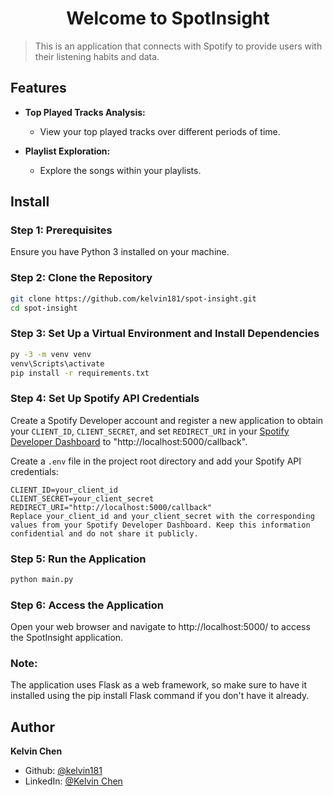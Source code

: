 <h1 align="center">Welcome to SpotInsight</h1>
<p>
</p>

> This is an application that connects with Spotify to provide users with their listening habits and data.

## Features

- **Top Played Tracks Analysis:**
  - View your top played tracks over different periods of time.
  
- **Playlist Exploration:**
  - Explore the songs within your playlists.

## Install

### Step 1: Prerequisites
Ensure you have Python 3 installed on your machine.

### Step 2: Clone the Repository
```sh
git clone https://github.com/kelvin181/spot-insight.git
cd spot-insight
```

### Step 3: Set Up a Virtual Environment and Install Dependencies
```sh
py -3 -m venv venv
venv\Scripts\activate
pip install -r requirements.txt
```

### Step 4: Set Up Spotify API Credentials
Create a Spotify Developer account and register a new application to obtain your `CLIENT_ID`, `CLIENT_SECRET`, and set `REDIRECT_URI` in your [Spotify Developer Dashboard](https://developer.spotify.com/dashboard/applications) to "http://localhost:5000/callback".

Create a `.env` file in the project root directory and add your Spotify API credentials:

```env
CLIENT_ID=your_client_id
CLIENT_SECRET=your_client_secret
REDIRECT_URI="http://localhost:5000/callback"
Replace your_client_id and your_client_secret with the corresponding values from your Spotify Developer Dashboard. Keep this information confidential and do not share it publicly.
```

### Step 5: Run the Application
```sh
python main.py
```

### Step 6: Access the Application
Open your web browser and navigate to http://localhost:5000/ to access the SpotInsight application.

### Note:
The application uses Flask as a web framework, so make sure to have it installed using the pip install Flask command if you don't have it already.

## Author

**Kelvin Chen**

* Github: [@kelvin181](https://github.com/kelvin181)
* LinkedIn: [@Kelvin Chen](https://linkedin.com/in/kelvin-chen8)
